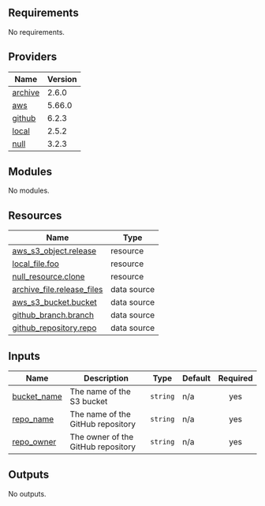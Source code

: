 <!-- BEGIN_TF_DOCS -->
## Requirements

No requirements.

## Providers

| Name | Version |
|------|---------|
| <a name="provider_archive"></a> [archive](#provider\_archive) | 2.6.0 |
| <a name="provider_aws"></a> [aws](#provider\_aws) | 5.66.0 |
| <a name="provider_github"></a> [github](#provider\_github) | 6.2.3 |
| <a name="provider_local"></a> [local](#provider\_local) | 2.5.2 |
| <a name="provider_null"></a> [null](#provider\_null) | 3.2.3 |

## Modules

No modules.

## Resources

| Name | Type |
|------|------|
| [aws_s3_object.release](https://registry.terraform.io/providers/hashicorp/aws/latest/docs/resources/s3_object) | resource |
| [local_file.foo](https://registry.terraform.io/providers/hashicorp/local/latest/docs/resources/file) | resource |
| [null_resource.clone](https://registry.terraform.io/providers/hashicorp/null/latest/docs/resources/resource) | resource |
| [archive_file.release_files](https://registry.terraform.io/providers/hashicorp/archive/latest/docs/data-sources/file) | data source |
| [aws_s3_bucket.bucket](https://registry.terraform.io/providers/hashicorp/aws/latest/docs/data-sources/s3_bucket) | data source |
| [github_branch.branch](https://registry.terraform.io/providers/hashicorp/github/latest/docs/data-sources/branch) | data source |
| [github_repository.repo](https://registry.terraform.io/providers/hashicorp/github/latest/docs/data-sources/repository) | data source |

## Inputs

| Name | Description | Type | Default | Required |
|------|-------------|------|---------|:--------:|
| <a name="input_bucket_name"></a> [bucket\_name](#input\_bucket\_name) | The name of the S3 bucket | `string` | n/a | yes |
| <a name="input_repo_name"></a> [repo\_name](#input\_repo\_name) | The name of the GitHub repository | `string` | n/a | yes |
| <a name="input_repo_owner"></a> [repo\_owner](#input\_repo\_owner) | The owner of the GitHub repository | `string` | n/a | yes |

## Outputs

No outputs.
<!-- END_TF_DOCS -->